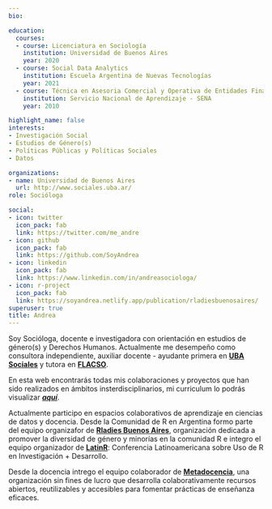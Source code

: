 ```yaml
---
bio: 

education:
  courses:
  - course: Licenciatura en Sociología
    institution: Universidad de Buenos Aires
    year: 2020
  - course: Social Data Analytics
    institution: Escuela Argentina de Nuevas Tecnologías
    year: 2021
  - course: Técnica en Asesoria Comercial y Operativa de Entidades Financieras
    institution: Servicio Nacional de Aprendizaje - SENA
    year: 2010

highlight_name: false
interests:
- Investigación Social
- Estudios de Género(s)
- Políticas Públicas y Políticas Sociales
- Datos

organizations:
- name: Universidad de Buenos Aires  
  url: http://www.sociales.uba.ar/
role: Socióloga

social:
- icon: twitter
  icon_pack: fab
  link: https://twitter.com/me_andre
- icon: github
  icon_pack: fab
  link: https://github.com/SoyAndrea
- icon: linkedin
  icon_pack: fab
  link: https://www.linkedin.com/in/andreasociologa/
- icon: r-project
  icon_pack: fab
  link: https://soyandrea.netlify.app/publication/rladiesbuenosaires/ 
superuser: true
title: Andrea
---
```


Soy Socióloga, docente e investigadora con orientación en estudios de género(s) y Derechos Humanos. Actualmente me desempeño como consultora independiente, auxiliar docente - ayudante primera en [**UBA Sociales**](https://soyandrea.netlify.app/proyectos/materia-optativa/) y tutora en [**FLACSO**](https://www.flacso.org.ar/formacion-academica/big-data-e-inteligencia-territorial/). 


En esta web encontrarás todas mis colaboraciones y proyectos que han sido realizados en ámbitos insterdisciplinarios, mi curriculum lo podrás visualizar [**_aquí_**](https://andreagv.netlify.app/media/AndreaGomezVargas2021.pdf).


Actualmente participo en espacios colaborativos de aprendizaje en ciencias de datos y docencia. Desde la Comunidad de R en Argentina formo parte del equipo organizafor de [**Rladies Buenos Aires**](https://twitter.com/RLadiesBA), organización dedicada a promover la diversidad de género y minorías en la comunidad R e integro el equipo organizador de [**LatinR**](https://latin-r.com/): Conferencia Latinoamericana sobre Uso de R en Investigación + Desarrollo. 



Desde la docencia intrego el equipo colaborador de [**Metadocencia**](https://www.metadocencia.org/), una organización sin fines de lucro que desarrolla colaborativamente recursos abiertos, reutilizables y accesibles para fomentar prácticas de enseñanza eficaces.

